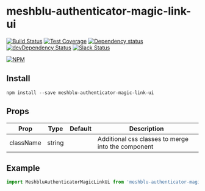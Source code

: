 # meshblu-authenticator-magic-link-ui

[![Build Status](https://travis-ci.org/octoblu/meshblu-authenticator-magic-link-ui.svg?branch=master)](https://travis-ci.org/octoblu/meshblu-authenticator-magic-link-ui)
[![Test Coverage](https://codecov.io/gh/octoblu/meshblu-authenticator-magic-link-ui/branch/master/graph/badge.svg)](https://codecov.io/gh/octoblu/meshblu-authenticator-magic-link-ui)
[![Dependency status](http://img.shields.io/david/octoblu/meshblu-authenticator-magic-link-ui.svg?style=flat)](https://david-dm.org/octoblu/meshblu-authenticator-magic-link-ui)
[![devDependency Status](http://img.shields.io/david/dev/octoblu/meshblu-authenticator-magic-link-ui.svg?style=flat)](https://david-dm.org/octoblu/meshblu-authenticator-magic-link-ui#info=devDependencies)
[![Slack Status](http://community-slack.octoblu.com/badge.svg)](http://community-slack.octoblu.com)

[![NPM](https://nodei.co/npm/meshblu-authenticator-magic-link-ui.svg?style=flat)](https://npmjs.org/package/meshblu-authenticator-magic-link-ui)

## Install
```
npm install --save meshblu-authenticator-magic-link-ui
```

## Props
| Prop      | Type   | Default | Description                          |
| ----------| -------| --------| -------------------------------------|
| className | string |         | Additional css classes to merge into the component |


## Example
```js
import MeshbluAuthenticatorMagicLinkUi from 'meshblu-authenticator-magic-link-ui'
```
